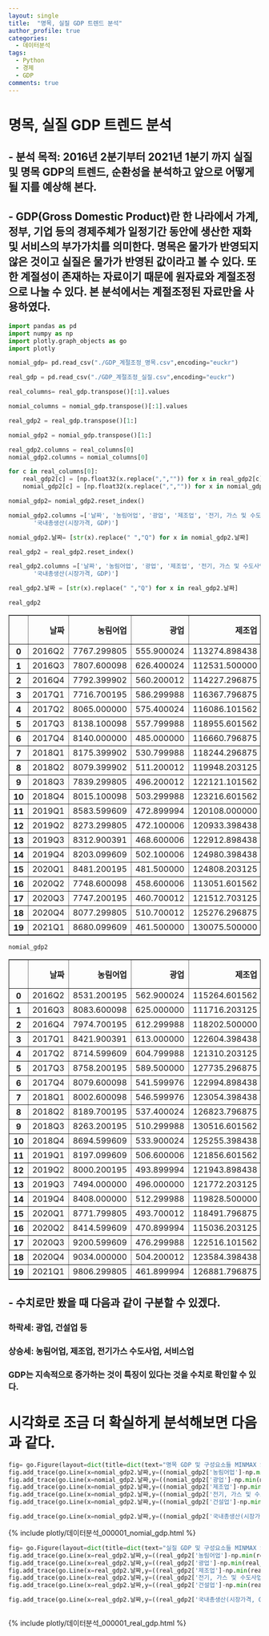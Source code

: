 ```yaml
---
layout: single
title:  "명목, 실질 GDP 트렌드 분석"
author_profile: true
categories:
  - 데이터분석
tags:
  - Python
  - 경제
  - GDP
comments: true
---
```


# 명목, 실질 GDP 트렌드 분석
## - 분석 목적: 2016년 2분기부터 2021년 1분기 까지 실질 및 명목 GDP의 트렌드, 순환성을 분석하고 앞으로 어떻게 될 지를 예상해 본다.
## - GDP(Gross Domestic Product)란 한 나라에서 가계, 정부, 기업 등의 경제주체가 일정기간 동안에 생산한 재화 및 서비스의 부가가치를 의미한다. 명목은 물가가 반영되지 않은 것이고 실질은 물가가 반영된 값이라고 볼 수 있다. 또한 계절성이 존재하는 자료이기 때문에 원자료와 계절조정으로 나눌 수 있다. 본 분석에서는 계절조정된 자료만을 사용하였다.


```python
import pandas as pd
import numpy as np
import plotly.graph_objects as go
import plotly
```


```python
nomial_gdp= pd.read_csv("./GDP_계절조정_명목.csv",encoding="euckr")
```


```python
real_gdp = pd.read_csv("./GDP_계절조정_실질.csv",encoding="euckr")
```


```python
real_columns= real_gdp.transpose()[:1].values
```


```python
nomial_columns = nomial_gdp.transpose()[:1].values
```


```python
real_gdp2 = real_gdp.transpose()[1:]
```


```python
nomial_gdp2 = nomial_gdp.transpose()[1:]
```


```python
real_gdp2.columns = real_columns[0]
nomial_gdp2.columns = nomial_columns[0]
```


```python
for c in real_columns[0]:
    real_gdp2[c] = [np.float32(x.replace(",","")) for x in real_gdp2[c]]
    nomial_gdp2[c] = [np.float32(x.replace(",","")) for x in nomial_gdp2[c]]
```


```python
nomial_gdp2= nomial_gdp2.reset_index()
```


```python
nomial_gdp2.columns =['날짜', '농림어업', '광업', '제조업', '전기, 가스 및 수도사업', '건설업', '서비스업',
       '국내총생산(시장가격, GDP)']
```


```python
nomial_gdp2.날짜= [str(x).replace(" ","Q") for x in nomial_gdp2.날짜]
```


```python
real_gdp2 = real_gdp2.reset_index()
```


```python
real_gdp2.columns =['날짜', '농림어업', '광업', '제조업', '전기, 가스 및 수도사업', '건설업', '서비스업',
       '국내총생산(시장가격, GDP)']
```


```python
real_gdp2.날짜 = [str(x).replace(" ","Q") for x in real_gdp2.날짜]
```


```python
real_gdp2
```




<div>
<style scoped>
    .dataframe tbody tr th:only-of-type {
        vertical-align: middle;
    }

    .dataframe tbody tr th {
        vertical-align: top;
    }

    .dataframe thead th {
        text-align: right;
    }
</style>
<table border="1" class="dataframe">
  <thead>
    <tr style="text-align: right;">
      <th></th>
      <th>날짜</th>
      <th>농림어업</th>
      <th>광업</th>
      <th>제조업</th>
      <th>전기, 가스 및 수도사업</th>
      <th>건설업</th>
      <th>서비스업</th>
      <th>국내총생산(시장가격, GDP)</th>
    </tr>
  </thead>
  <tbody>
    <tr>
      <th>0</th>
      <td>2016Q2</td>
      <td>7767.299805</td>
      <td>555.900024</td>
      <td>113274.898438</td>
      <td>10121.099609</td>
      <td>21945.300781</td>
      <td>236862.296875</td>
      <td>426230.00000</td>
    </tr>
    <tr>
      <th>1</th>
      <td>2016Q3</td>
      <td>7807.600098</td>
      <td>626.400024</td>
      <td>112531.500000</td>
      <td>10366.500000</td>
      <td>22810.199219</td>
      <td>238198.796875</td>
      <td>428335.68750</td>
    </tr>
    <tr>
      <th>2</th>
      <td>2016Q4</td>
      <td>7792.399902</td>
      <td>560.200012</td>
      <td>114227.296875</td>
      <td>10375.400391</td>
      <td>23067.699219</td>
      <td>238793.500000</td>
      <td>430914.81250</td>
    </tr>
    <tr>
      <th>3</th>
      <td>2017Q1</td>
      <td>7716.700195</td>
      <td>586.299988</td>
      <td>116367.796875</td>
      <td>10776.599609</td>
      <td>23662.900391</td>
      <td>239817.500000</td>
      <td>435062.09375</td>
    </tr>
    <tr>
      <th>4</th>
      <td>2017Q2</td>
      <td>8065.000000</td>
      <td>575.400024</td>
      <td>116086.101562</td>
      <td>10906.099609</td>
      <td>23509.699219</td>
      <td>242170.796875</td>
      <td>437982.59375</td>
    </tr>
    <tr>
      <th>5</th>
      <td>2017Q3</td>
      <td>8138.100098</td>
      <td>557.799988</td>
      <td>118955.601562</td>
      <td>11138.700195</td>
      <td>23792.500000</td>
      <td>244907.593750</td>
      <td>444474.00000</td>
    </tr>
    <tr>
      <th>6</th>
      <td>2017Q4</td>
      <td>8140.000000</td>
      <td>485.000000</td>
      <td>116660.796875</td>
      <td>10992.500000</td>
      <td>23403.300781</td>
      <td>246210.406250</td>
      <td>443292.81250</td>
    </tr>
    <tr>
      <th>7</th>
      <td>2018Q1</td>
      <td>8175.399902</td>
      <td>530.799988</td>
      <td>118244.296875</td>
      <td>10490.700195</td>
      <td>23793.699219</td>
      <td>249871.703125</td>
      <td>448384.09375</td>
    </tr>
    <tr>
      <th>8</th>
      <td>2018Q2</td>
      <td>8079.399902</td>
      <td>511.200012</td>
      <td>119948.203125</td>
      <td>10650.299805</td>
      <td>23197.000000</td>
      <td>251464.593750</td>
      <td>451225.09375</td>
    </tr>
    <tr>
      <th>9</th>
      <td>2018Q3</td>
      <td>7839.299805</td>
      <td>496.200012</td>
      <td>122121.101562</td>
      <td>10851.700195</td>
      <td>22437.000000</td>
      <td>253438.796875</td>
      <td>454330.81250</td>
    </tr>
    <tr>
      <th>10</th>
      <td>2018Q4</td>
      <td>8015.100098</td>
      <td>503.299988</td>
      <td>123216.601562</td>
      <td>11089.799805</td>
      <td>22313.199219</td>
      <td>255647.593750</td>
      <td>458065.40625</td>
    </tr>
    <tr>
      <th>11</th>
      <td>2019Q1</td>
      <td>8583.599609</td>
      <td>472.899994</td>
      <td>120108.000000</td>
      <td>11287.500000</td>
      <td>22099.400391</td>
      <td>257260.296875</td>
      <td>457150.68750</td>
    </tr>
    <tr>
      <th>12</th>
      <td>2019Q2</td>
      <td>8273.299805</td>
      <td>472.100006</td>
      <td>120933.398438</td>
      <td>11894.299805</td>
      <td>22680.300781</td>
      <td>260198.406250</td>
      <td>461932.59375</td>
    </tr>
    <tr>
      <th>13</th>
      <td>2019Q3</td>
      <td>8312.900391</td>
      <td>468.600006</td>
      <td>122912.898438</td>
      <td>10597.599609</td>
      <td>21990.300781</td>
      <td>261925.093750</td>
      <td>463803.59375</td>
    </tr>
    <tr>
      <th>14</th>
      <td>2019Q4</td>
      <td>8203.099609</td>
      <td>502.100006</td>
      <td>124980.398438</td>
      <td>11148.200195</td>
      <td>22595.500000</td>
      <td>265169.812500</td>
      <td>469779.50000</td>
    </tr>
    <tr>
      <th>15</th>
      <td>2020Q1</td>
      <td>8481.200195</td>
      <td>481.500000</td>
      <td>124808.203125</td>
      <td>11879.200195</td>
      <td>22646.500000</td>
      <td>258460.500000</td>
      <td>463853.18750</td>
    </tr>
    <tr>
      <th>16</th>
      <td>2020Q2</td>
      <td>7748.600098</td>
      <td>458.600006</td>
      <td>113051.601562</td>
      <td>11696.099609</td>
      <td>22386.699219</td>
      <td>256393.593750</td>
      <td>449238.40625</td>
    </tr>
    <tr>
      <th>17</th>
      <td>2020Q3</td>
      <td>7747.200195</td>
      <td>460.700012</td>
      <td>121512.703125</td>
      <td>11392.900391</td>
      <td>21379.400391</td>
      <td>258974.796875</td>
      <td>459271.81250</td>
    </tr>
    <tr>
      <th>18</th>
      <td>2020Q4</td>
      <td>8077.299805</td>
      <td>510.700012</td>
      <td>125276.296875</td>
      <td>11842.700195</td>
      <td>21675.800781</td>
      <td>260445.703125</td>
      <td>464517.68750</td>
    </tr>
    <tr>
      <th>19</th>
      <td>2021Q1</td>
      <td>8680.099609</td>
      <td>461.500000</td>
      <td>130075.500000</td>
      <td>12541.799805</td>
      <td>21866.599609</td>
      <td>262248.000000</td>
      <td>472602.18750</td>
    </tr>
  </tbody>
</table>
</div>




```python
nomial_gdp2
```




<div>
<style scoped>
    .dataframe tbody tr th:only-of-type {
        vertical-align: middle;
    }

    .dataframe tbody tr th {
        vertical-align: top;
    }

    .dataframe thead th {
        text-align: right;
    }
</style>
<table border="1" class="dataframe">
  <thead>
    <tr style="text-align: right;">
      <th></th>
      <th>날짜</th>
      <th>농림어업</th>
      <th>광업</th>
      <th>제조업</th>
      <th>전기, 가스 및 수도사업</th>
      <th>건설업</th>
      <th>서비스업</th>
      <th>국내총생산(시장가격, GDP)</th>
    </tr>
  </thead>
  <tbody>
    <tr>
      <th>0</th>
      <td>2016Q2</td>
      <td>8531.200195</td>
      <td>562.900024</td>
      <td>115264.601562</td>
      <td>11338.799805</td>
      <td>22212.500000</td>
      <td>240046.406250</td>
      <td>435295.09375</td>
    </tr>
    <tr>
      <th>1</th>
      <td>2016Q3</td>
      <td>8083.600098</td>
      <td>625.000000</td>
      <td>111716.203125</td>
      <td>11282.700195</td>
      <td>23232.199219</td>
      <td>242419.406250</td>
      <td>434442.59375</td>
    </tr>
    <tr>
      <th>2</th>
      <td>2016Q4</td>
      <td>7974.700195</td>
      <td>612.299988</td>
      <td>118202.500000</td>
      <td>10554.500000</td>
      <td>24019.699219</td>
      <td>243907.296875</td>
      <td>442006.00000</td>
    </tr>
    <tr>
      <th>3</th>
      <td>2017Q1</td>
      <td>8421.900391</td>
      <td>613.000000</td>
      <td>122604.398438</td>
      <td>9972.200195</td>
      <td>24985.599609</td>
      <td>245392.906250</td>
      <td>450374.81250</td>
    </tr>
    <tr>
      <th>4</th>
      <td>2017Q2</td>
      <td>8714.599609</td>
      <td>604.799988</td>
      <td>121310.203125</td>
      <td>10034.500000</td>
      <td>24956.300781</td>
      <td>250057.593750</td>
      <td>454700.50000</td>
    </tr>
    <tr>
      <th>5</th>
      <td>2017Q3</td>
      <td>8758.200195</td>
      <td>589.500000</td>
      <td>127735.296875</td>
      <td>9894.599609</td>
      <td>25680.400391</td>
      <td>255647.000000</td>
      <td>467491.90625</td>
    </tr>
    <tr>
      <th>6</th>
      <td>2017Q4</td>
      <td>8079.600098</td>
      <td>541.599976</td>
      <td>122994.898438</td>
      <td>10112.900391</td>
      <td>25574.199219</td>
      <td>255742.406250</td>
      <td>463131.09375</td>
    </tr>
    <tr>
      <th>7</th>
      <td>2018Q1</td>
      <td>8002.600098</td>
      <td>546.599976</td>
      <td>123054.398438</td>
      <td>9022.099609</td>
      <td>26050.300781</td>
      <td>261217.000000</td>
      <td>467773.59375</td>
    </tr>
    <tr>
      <th>8</th>
      <td>2018Q2</td>
      <td>8189.700195</td>
      <td>537.400024</td>
      <td>126823.796875</td>
      <td>8654.099609</td>
      <td>25879.500000</td>
      <td>262618.500000</td>
      <td>473023.18750</td>
    </tr>
    <tr>
      <th>9</th>
      <td>2018Q3</td>
      <td>8263.200195</td>
      <td>510.299988</td>
      <td>130516.601562</td>
      <td>8831.900391</td>
      <td>25713.900391</td>
      <td>264896.906250</td>
      <td>479393.50000</td>
    </tr>
    <tr>
      <th>10</th>
      <td>2018Q4</td>
      <td>8694.599609</td>
      <td>533.900024</td>
      <td>125255.398438</td>
      <td>8645.299805</td>
      <td>25679.400391</td>
      <td>268403.187500</td>
      <td>478002.40625</td>
    </tr>
    <tr>
      <th>11</th>
      <td>2019Q1</td>
      <td>8197.099609</td>
      <td>506.600006</td>
      <td>121856.601562</td>
      <td>8971.900391</td>
      <td>25278.599609</td>
      <td>270071.312500</td>
      <td>474867.18750</td>
    </tr>
    <tr>
      <th>12</th>
      <td>2019Q2</td>
      <td>8000.200195</td>
      <td>493.899994</td>
      <td>121943.898438</td>
      <td>9539.000000</td>
      <td>26341.400391</td>
      <td>274742.093750</td>
      <td>481524.09375</td>
    </tr>
    <tr>
      <th>13</th>
      <td>2019Q3</td>
      <td>7494.000000</td>
      <td>496.000000</td>
      <td>121772.203125</td>
      <td>8830.700195</td>
      <td>26339.500000</td>
      <td>276454.593750</td>
      <td>482285.68750</td>
    </tr>
    <tr>
      <th>14</th>
      <td>2019Q4</td>
      <td>8408.000000</td>
      <td>512.299988</td>
      <td>119828.500000</td>
      <td>9302.799805</td>
      <td>26895.699219</td>
      <td>280356.093750</td>
      <td>485821.00000</td>
    </tr>
    <tr>
      <th>15</th>
      <td>2020Q1</td>
      <td>8771.799805</td>
      <td>493.700012</td>
      <td>118491.796875</td>
      <td>10668.599609</td>
      <td>26521.099609</td>
      <td>273163.406250</td>
      <td>479344.31250</td>
    </tr>
    <tr>
      <th>16</th>
      <td>2020Q2</td>
      <td>8414.599609</td>
      <td>470.899994</td>
      <td>115036.203125</td>
      <td>10664.299805</td>
      <td>26453.199219</td>
      <td>273303.406250</td>
      <td>474669.50000</td>
    </tr>
    <tr>
      <th>17</th>
      <td>2020Q3</td>
      <td>9200.599609</td>
      <td>476.299988</td>
      <td>122516.101562</td>
      <td>10515.200195</td>
      <td>26138.900391</td>
      <td>277042.000000</td>
      <td>487038.50000</td>
    </tr>
    <tr>
      <th>18</th>
      <td>2020Q4</td>
      <td>9034.000000</td>
      <td>504.200012</td>
      <td>123584.398438</td>
      <td>11270.500000</td>
      <td>26066.400391</td>
      <td>280731.812500</td>
      <td>492100.09375</td>
    </tr>
    <tr>
      <th>19</th>
      <td>2021Q1</td>
      <td>9806.299805</td>
      <td>461.899994</td>
      <td>126881.796875</td>
      <td>10749.299805</td>
      <td>26034.900391</td>
      <td>284989.312500</td>
      <td>501248.09375</td>
    </tr>
  </tbody>
</table>
</div>



## - 수치로만 봤을 때 다음과 같이 구분할 수 있겠다.
### 하락세: 광업, 건설업 등
### 상승세: 농림어업, 제조업, 전기가스 수도사업, 서비스업
### GDP는 지속적으로 증가하는 것이 특징이 있다는 것을 수치로 확인할 수 있다.

# 시각화로 조금 더 확실하게 분석해보면 다음과 같다.


```python
fig= go.Figure(layout=dict(title=dict(text="명목 GDP 및 구성요소들 MINMAX SCALE")))
fig.add_trace(go.Line(x=nomial_gdp2.날짜,y=((nomial_gdp2['농림어업']-np.min(nomial_gdp2['농림어업']))/(np.max(nomial_gdp2['농림어업'])-np.min(nomial_gdp2['농림어업']))),name="농림어업"))
fig.add_trace(go.Line(x=nomial_gdp2.날짜,y=((nomial_gdp2['광업']-np.min(nomial_gdp2['광업']))/(np.max(nomial_gdp2['광업'])-np.min(nomial_gdp2['광업']))),name="광업"))
fig.add_trace(go.Line(x=nomial_gdp2.날짜,y=((nomial_gdp2['제조업']-np.min(nomial_gdp2['제조업']))/(np.max(nomial_gdp2['제조업'])-np.min(nomial_gdp2['제조업']))),name="제조업"))
fig.add_trace(go.Line(x=nomial_gdp2.날짜,y=((nomial_gdp2['전기, 가스 및 수도사업']-np.min(nomial_gdp2['전기, 가스 및 수도사업']))/(np.max(nomial_gdp2['전기, 가스 및 수도사업'])-np.min(nomial_gdp2['전기, 가스 및 수도사업']))),name="수도사업"))
fig.add_trace(go.Line(x=nomial_gdp2.날짜,y=((nomial_gdp2['건설업']-np.min(nomial_gdp2['건설업']))/(np.max(nomial_gdp2['건설업'])-np.min(nomial_gdp2['건설업']))),name="건설업"))

fig.add_trace(go.Line(x=nomial_gdp2.날짜,y=((nomial_gdp2['국내총생산(시장가격, GDP)']-np.min(nomial_gdp2['국내총생산(시장가격, GDP)']))/(np.max(nomial_gdp2['국내총생산(시장가격, GDP)'])-np.min(nomial_gdp2['국내총생산(시장가격, GDP)']))),name='GDP'))


```

{% include plotly/데이터분석_000001_nomial_gdp.html %}


```python
fig= go.Figure(layout=dict(title=dict(text="실질 GDP 및 구성요소들 MINMAX SCALE")))
fig.add_trace(go.Line(x=real_gdp2.날짜,y=((real_gdp2['농림어업']-np.min(real_gdp2['농림어업']))/(np.max(real_gdp2['농림어업'])-np.min(real_gdp2['농림어업']))),name="농림어업"))
fig.add_trace(go.Line(x=real_gdp2.날짜,y=((real_gdp2['광업']-np.min(real_gdp2['광업']))/(np.max(real_gdp2['광업'])-np.min(real_gdp2['광업']))),name="광업"))
fig.add_trace(go.Line(x=real_gdp2.날짜,y=((real_gdp2['제조업']-np.min(real_gdp2['제조업']))/(np.max(real_gdp2['제조업'])-np.min(real_gdp2['제조업']))),name="제조업"))
fig.add_trace(go.Line(x=real_gdp2.날짜,y=((real_gdp2['전기, 가스 및 수도사업']-np.min(real_gdp2['전기, 가스 및 수도사업']))/(np.max(real_gdp2['전기, 가스 및 수도사업'])-np.min(real_gdp2['전기, 가스 및 수도사업']))),name="수도사업"))
fig.add_trace(go.Line(x=real_gdp2.날짜,y=((real_gdp2['건설업']-np.min(real_gdp2['건설업']))/(np.max(real_gdp2['건설업'])-np.min(real_gdp2['건설업']))),name="건설업"))

fig.add_trace(go.Line(x=real_gdp2.날짜,y=((real_gdp2['국내총생산(시장가격, GDP)']-np.min(real_gdp2['국내총생산(시장가격, GDP)']))/(np.max(real_gdp2['국내총생산(시장가격, GDP)'])-np.min(real_gdp2['국내총생산(시장가격, GDP)']))),name='GDP'))



```

{% include plotly/데이터분석_000001_real_gdp.html %}


```python

```
